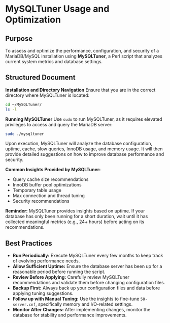 # MySQLTuner Usage and Optimization

## Purpose

To assess and optimize the performance, configuration, and security of a MariaDB/MySQL installation using **MySQLTuner**, a Perl script that analyzes current system metrics and database settings.

## Structured Document

**Installation and Directory Navigation**
Ensure that you are in the correct directory where MySQLTuner is located:

```bash
cd ~/MySQLTuner/
ls -l
```

**Running MySQLTuner**
Use `sudo` to run MySQLTuner, as it requires elevated privileges to access and query the MariaDB server:

```bash
sudo ./mysqltuner
```

Upon execution, MySQLTuner will analyze the database configuration, uptime, cache, slow queries, InnoDB usage, and memory usage. It will then provide detailed suggestions on how to improve database performance and security.

**Common Insights Provided by MySQLTuner:**

* Query cache size recommendations
* InnoDB buffer pool optimizations
* Temporary table usage
* Max connection and thread tuning
* Security recommendations

**Reminder:** MySQLTuner provides insights based on uptime. If your database has only been running for a short duration, wait until it has collected meaningful metrics (e.g., 24+ hours) before acting on its recommendations.

## Best Practices

* **Run Periodically:** Execute MySQLTuner every few months to keep track of evolving performance needs.
* **Allow Sufficient Uptime:** Ensure the database server has been up for a reasonable period before running the script.
* **Review Before Applying:** Carefully review MySQLTuner recommendations and validate them before changing configuration files.
* **Backup First:** Always back up your configuration files and data before applying tuning suggestions.
* **Follow up with Manual Tuning:** Use the insights to fine-tune `50-server.cnf`, specifically memory and I/O-related settings.
* **Monitor After Changes:** After implementing changes, monitor the database for stability and performance improvements.
